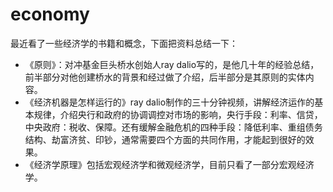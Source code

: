 # economy

最近看了一些经济学的书籍和概念，下面把资料总结一下：

* 《原则》：对冲基金巨头桥水创始人ray dalio写的，是他几十年的经验总结，前半部分对他创建桥水的背景和经过做了介绍，后半部分是其原则的实体内容。
* 《经济机器是怎样运行的》ray dalio制作的三十分钟视频，讲解经济运作的基本规律，介绍央行和政府的协调调控对市场的影响，央行手段：利率、信贷，中央政府：税收、保障。还有缓解金融危机的四种手段：降低利率、重组债务结构、劫富济贫、印钞，通常需要四个方面的共同作用，才能起到很好的效果。
* 《经济学原理》包括宏观经济学和微观经济学，目前只看了一部分宏观经济学。